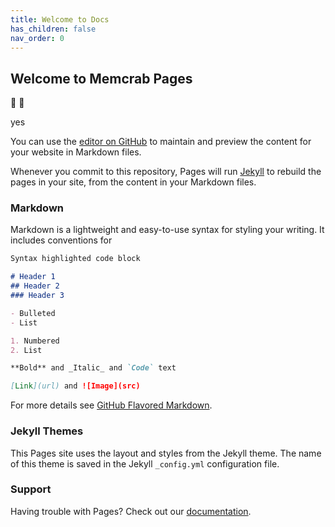 ```yaml
---
title: Welcome to Docs
has_children: false
nav_order: 0
---
```


## Welcome to Memcrab Pages

🚀 🐼

yes

You can use the [editor on GitHub](https://github.com/memcrab/docs/edit/master/README.md) to maintain and preview the content for your website in Markdown files.

Whenever you commit to this repository, Pages will run [Jekyll](https://jekyllrb.com/) to rebuild the pages in your site, from the content in your Markdown files.

### Markdown

Markdown is a lightweight and easy-to-use syntax for styling your writing. It includes conventions for

```markdown
Syntax highlighted code block

# Header 1
## Header 2
### Header 3

- Bulleted
- List

1. Numbered
2. List

**Bold** and _Italic_ and `Code` text

[Link](url) and ![Image](src)
```

For more details see [GitHub Flavored Markdown](https://guides.github.com/features/mastering-markdown/).

### Jekyll Themes

This Pages site uses the layout and styles from the Jekyll theme. The name of this theme is saved in the Jekyll `_config.yml` configuration file.

### Support

Having trouble with Pages? Check out our [documentation](https://help.github.com/categories/github-pages-basics/).